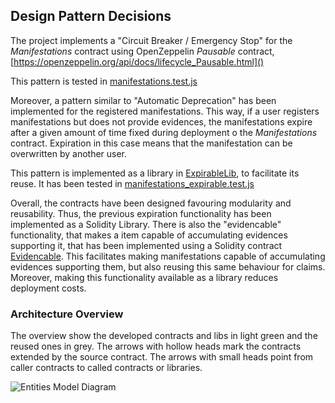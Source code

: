 ## Design Pattern Decisions

The project implements a "Circuit Breaker / Emergency Stop" for the *Manifestations* contract using OpenZeppelin *Pausable* contract, 
[https://openzeppelin.org/api/docs/lifecycle_Pausable.html]()

This pattern is tested in [manifestations.test.js](test/manifestations_pausable.test.js)

Moreover, a pattern similar to "Automatic Deprecation" has been implemented for the registered manifestations. This way, if a
user registers manifestations but does not provide evidences, the manifestations expire after a given amount of time fixed during
deployment o the *Manifestations* contract. Expiration in this case means that the manifestation can be overwritten by another user.

This pattern is implemented as a library in [ExpirableLib](contracts/ExpirableLib.sol), to facilitate its reuse. 
It has been tested in [manifestations_expirable.test.js](test/manifestations_expirable.test.js)

Overall, the contracts have been designed favouring modularity and reusability. Thus, the previous expiration functionality has been
implemented as a Solidity Library. There is also the "evidencable" functionality, that makes a item capable of accumulating evidences
supporting it, that has been implemented using a Solidity contract [Evidencable](contracts/Evidencable.sol). This facilitates
making manifestations capable of accumulating evidences supporting them, but also reusing this same behaviour for claims. Moreover,
making this functionality available as a library reduces deployment costs.

### Architecture Overview

The overview show the developed contracts and libs in light green and the reused ones in grey. 
The arrows with hollow heads mark the contracts extended by the source contract.
The arrows with small heads point from caller contracts to called contracts or libraries. 

![Entities Model Diagram](http://www.plantuml.com/plantuml/svg/3SmnZiGW30NGFgV8NW3tK-KgZ6C14c3q-TOejzzqhthNPWPZzEElJUrnMw2VbLpx8uByIwMnnZUsGNtI9fFw47Z9A3v5VJrefR8_gRcCl6cG3AsDfWnOMcz_7fVD-yK_)
